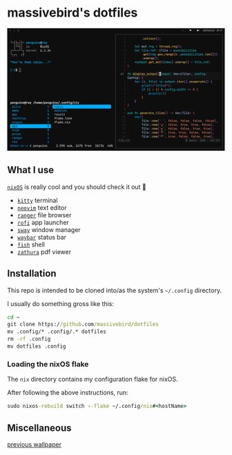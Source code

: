 # massivebird's dotfiles

![preview-main](./res/preview-main.png)

## What I use

[`nixOS`](https://nixos.org/) is really cool and you should check it out 🐧

+ [`kitty`](https://sw.kovidgoyal.net/kitty/) terminal
+ [`neovim`](https://github.com/neovim/neovim) text editor
+ [`ranger`](https://github.com/ranger/ranger) file browser
+ [`rofi`](https://github.com/davatorium/rofi) app launcher
+ [`sway`](https://github.com/swaywm/sway) window manager
+ [`waybar`](https://github.com/Alexays/Waybar) status bar
+ [`fish`](https://github.com/fish-shell/fish-shell) shell
+ [`zathura`](https://pwmt.org/projects/zathura/) pdf viewer

## Installation

This repo is intended to be cloned into/as the system's `~/.config` directory.

I usually do something gross like this:

```cmd
cd ~
git clone https://github.com/massivebird/dotfiles
mv .config/* .config/.* dotfiles
rm -rf .config
mv dotfiles .config
```

### Loading the nixOS flake

The `nix` directory contains my configuration flake for nixOS.

After following the above instructions, run:

```cmd
sudo nixos-rebuild switch --flake ~/.config/nix#<hostName>
```

## Miscellaneous

[previous wallpaper](https://unsplash.com/photos/VWEFQ7q9GFw)
